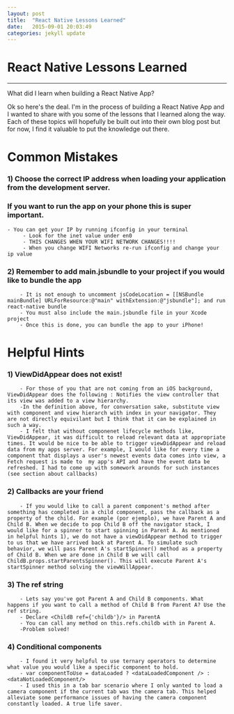 ```yaml
---
layout: post
title:  "React Native Lessons Learned"
date:   2015-09-01 20:03:49
categories: jekyll update
---
```


# React Native Lessons Learned
---------------------------------------------------------------------------------------------- 


What did I learn when building a React Native App?

Ok so here's the deal. I'm in the process of building a React Native App and I wanted to share with you some of the lessons that I learned along the way. Each of these topics will hopefully be built out into their own blog post but for now, I find it valuable to put the knowledge out there.


# Common Mistakes
### 1) Choose the correct IP address when loading your application from the development server. 
### If you want to run the app on your phone this is super important.
    - You can get your IP by running ifconfig in your terminal
         - Look for the inet value under en0
         - THIS CHANGES WHEN YOUR WIFI NETWORK CHANGES!!!!
         - When you change WIFI Networks re-run ifconfig and change your ip value
         
###    2) Remember to add main.jsbundle to your project if you would like to bundle the app
        - It is not enough to uncomment jsCodeLocation = [[NSBundle mainBundle] URLForResource:@"main" withExtension:@"jsbundle"]; and run react-native bundle
        - You must also include the main.jsbundle file in your Xcode project
        - Once this is done, you can bundle the app to your iPhone!
        
# Helpful Hints
###     1) ViewDidAppear does not exist! 
        
        - For those of you that are not coming from an iOS background, ViewDidAppear does the following : Notifies the view controller that its view was added to a view hierarchy.
        -In the definition above, for conversation sake, substitute view with component and view hierarch with index in your navigator. They are not directly equivilant but I think that it can be explained in such a way. 
        - I felt that without componenet lifecycle methods like, ViewDidAppear, it was difficult to reload relevant data at appropriate times. It would be nice to be able to trigger viewDidAppear and reload data from my apps server. For example, I would like for every time a component that displays a user's newest events data comes into view, a Fetch request is made to  my app's API and have the event data be refreshed. I had to come up with somework arounds for such instances (see section about callbacks)
  
###    2) Callbacks are your friend
        - If you would like to call a parent component's method after something has completed in a child component, pass the callback as a property of the child. For example (por ejemplo), we have Parent A and Child B. When we decide to pop Child B off the navigator stack, I would like for a spinner to start spinning in Parent A. As mentioned in helpful hints 1), we do not have a viewDidAppear method to trigger to us that we have arrived back at Parent A. To simulate such behavior, we will pass Parent A's startSpinner() method as a property of Child B. When we are done in Child B we will call ChildB.props.startParentsSpinner(). This will execute Parent A's startSpinner method solving the viewWillAppear.
        
###    3) The ref string
        - Lets say you've got Parent A and Child B components. What happens if you want to call a method of Child B from Parent A? Use the ref string. 
        - Declare <ChildB ref={'childb'}/> in ParentA
        - You can call any method on this.refs.childb with in Parent A.
        -Problem solved!
        
###    4) Conditional components
        - I found it very helpful to use ternary operators to determine what value you would like a specific component to hold.
        - var componentToUse = dataLoaded ? <dataLoadedComponent /> : <dataNotLoadedComponent/>
        - I used this in a tab bar scenario where I only wanted to load a camera component if the current tab was the camera tab. This helped alleviate some performance issues of having the camera component constantly loaded. A true life saver.

